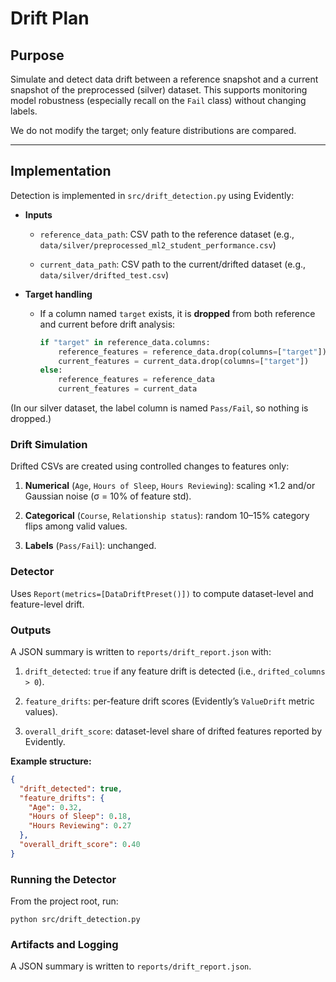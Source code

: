 # Drift Plan

## Purpose
Simulate and detect data drift between a reference snapshot and a current snapshot of the preprocessed (silver) dataset. This supports monitoring model robustness (especially recall on the `Fail` class) without changing labels.

We do not modify the target; only feature distributions are compared.

---

## Implementation

Detection is implemented in `src/drift_detection.py` using Evidently:

- **Inputs**

  - `reference_data_path`: CSV path to the reference dataset (e.g., `data/silver/preprocessed_ml2_student_performance.csv`)

  - `current_data_path`: CSV path to the current/drifted dataset (e.g., `data/silver/drifted_test.csv`)


- **Target handling**

  - If a column named `target` exists, it is **dropped** from both reference and current before drift analysis:
    ```python
    if "target" in reference_data.columns:
        reference_features = reference_data.drop(columns=["target"])
        current_features = current_data.drop(columns=["target"])
    else:
        reference_features = reference_data
        current_features = current_data
    ```

(In our silver dataset, the label column is named `Pass/Fail`, so nothing is dropped.)

### Drift Simulation
Drifted CSVs are created using controlled changes to features only:

1. **Numerical** (`Age`, `Hours of Sleep`, `Hours Reviewing`): scaling ×1.2 and/or Gaussian noise (σ = 10% of feature std).  

2. **Categorical** (`Course`, `Relationship status`): random 10–15% category flips among valid values.  

3. **Labels** (`Pass/Fail`): unchanged.  


### Detector
Uses `Report(metrics=[DataDriftPreset()])` to compute dataset-level and feature-level drift.

### Outputs
A JSON summary is written to `reports/drift_report.json` with:

1. `drift_detected`: `true` if any feature drift is detected (i.e., `drifted_columns > 0`).  

2. `feature_drifts`: per-feature drift scores (Evidently’s `ValueDrift` metric values).  

3. `overall_drift_score`: dataset-level share of drifted features reported by Evidently.  


**Example structure:**

```json
{
  "drift_detected": true,
  "feature_drifts": {
    "Age": 0.32,
    "Hours of Sleep": 0.18,
    "Hours Reviewing": 0.27
  },
  "overall_drift_score": 0.40
}
```

### Running the Detector
From the project root, run:

```
python src/drift_detection.py
```

### Artifacts and Logging

A JSON summary is written to `reports/drift_report.json`.